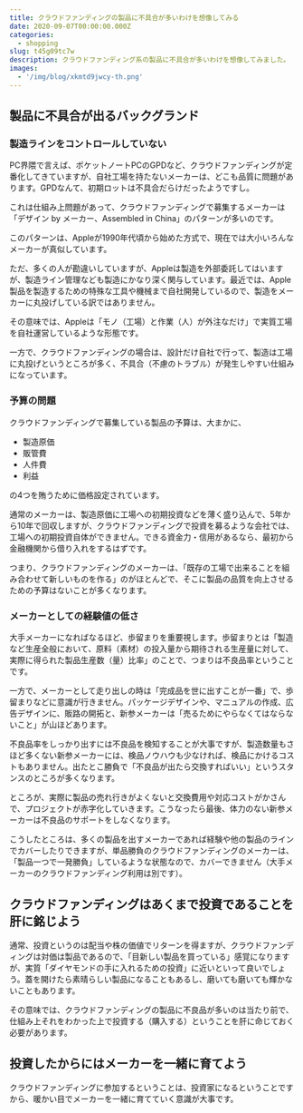 ```yaml
---
title: クラウドファンディングの製品に不具合が多いわけを想像してみる
date: 2020-09-07T00:00:00.000Z
categories:
  - shopping
slug: t45g09tc7w
description: クラウドファンディング系の製品に不具合が多いわけを想像してみました。
images:
  - '/img/blog/xkmtd9jwcy-th.png'
---
```


## 製品に不具合が出るバックグランド

### 製造ラインをコントロールしていない

PC界隈で言えば、ポケットノートPCのGPDなど、クラウドファンディングが定番化してきていますが、自社工場を持たないメーカーは、どこも品質に問題があります。GPDなんて、初期ロットは不具合だらけだったようですし。

これは仕組み上問題があって、クラウドファンディングで募集するメーカーは「デザイン by メーカー、Assembled in China」のパターンが多いのです。

このパターンは、Appleが1990年代頃から始めた方式で、現在では大小いろんなメーカーが真似しています。

ただ、多くの人が勘違いしていますが、Appleは製造を外部委託してはいますが、製造ライン管理なども製造にかなり深く関与しています。最近では、Apple製品を製造するための特殊な工具や機械まで自社開発しているので、製造をメーカーに丸投げしている訳ではありません。

その意味では、Appleは「モノ（工場）と作業（人）が外注なだけ」で実質工場を自社運営しているような形態です。

一方で、クラウドファンディングの場合は、設計だけ自社で行って、製造は工場に丸投げというところが多く、不具合（不慮のトラブル）が発生しやすい仕組みになっています。

### 予算の問題

クラウドファンディングで募集している製品の予算は、大まかに、

- 製造原価
- 販管費
- 人件費
- 利益

の4つを賄うために価格設定されています。

通常のメーカーは、製造原価に工場への初期投資などを薄く盛り込んで、5年から10年で回収しますが、クラウドファンディングで投資を募るような会社では、工場への初期投資自体ができません。できる資金力・信用があるなら、最初から金融機関から借り入れをするはずです。

つまり、クラウドファンディングのメーカーは、「既存の工場で出来ることを組み合わせて新しいものを作る」のがほとんどで、そこに製品の品質を向上させるための予算はないことが多くなります。

### メーカーとしての経験値の低さ

大手メーカーになればなるほど、歩留まりを重要視します。歩留まりとは「製造など生産全般において、原料（素材）の投入量から期待される生産量に対して、実際に得られた製品生産数（量）比率」のことで、つまりは不良品率ということです。

一方で、メーカーとして走り出しの時は「完成品を世に出すことが一番」で、歩留まりなどに意識が行きません。パッケージデザインや、マニュアルの作成、広告デザインに、販路の開拓と、新参メーカーは「売るためにやらなくてはならないこと」が山ほどあります。

不良品率をしっかり出すには不良品を検知することが大事ですが、製造数量もさほど多くない新参メーカーには、検品ノウハウも少なければ、検品にかけるコストもありません。出たとこ勝負で「不良品が出たら交換すればいい」というスタンスのところが多くなります。

ところが、実際に製品の売れ行きがよくないと交換費用や対応コストがかさんで、プロジェクトが赤字化していきます。こうなったら最後、体力のない新参メーカーは不良品のサポートをしなくなります。

こうしたところは、多くの製品を出すメーカーであれば経験や他の製品のラインでカバーしたりできますが、単品勝負のクラウドファンディングのメーカーは、「製品一つで一発勝負」しているような状態なので、カバーできません（大手メーカーのクラウドファンディング利用は別です）。

## クラウドファンディングはあくまで投資であることを肝に銘じよう

通常、投資というのは配当や株の価値でリターンを得ますが、クラウドファンディングは対価は製品であるので、「目新しい製品を買っている」感覚になりますが、実質「ダイヤモンドの手に入れるための投資」に近いといって良いでしょう。蓋を開けたら素晴らしい製品になることもあるし、磨いても磨いても輝かないこともあります。

その意味では、クラウドファンディングの製品に不良品が多いのは当たり前で、仕組み上それをわかった上で投資する（購入する）ということを肝に命じておく必要があります。

## 投資したからにはメーカーを一緒に育てよう

クラウドファンディングに参加するということは、投資家になるということですから、暖かい目でメーカーを一緒に育てていく意識が大事です。
